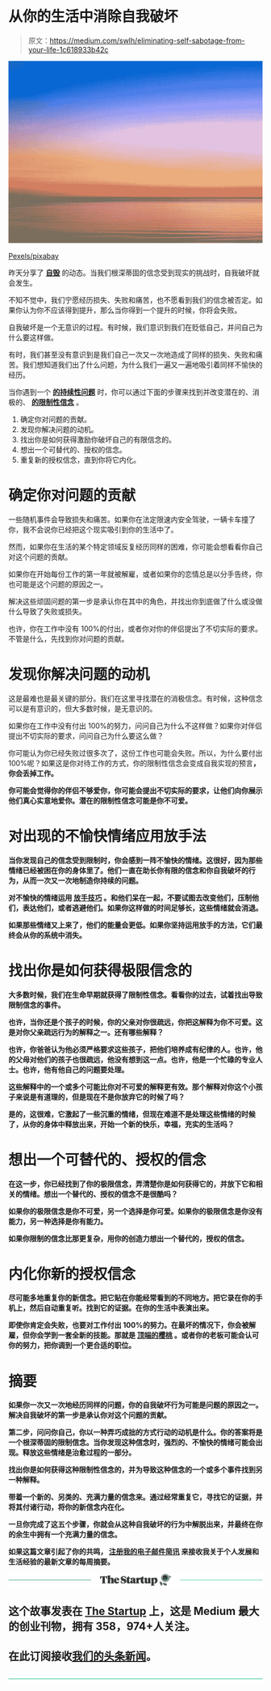 # 从你的生活中消除自我破坏

> 原文：<https://medium.com/swlh/eliminating-self-sabotage-from-your-life-1c618933b42c>

![](img/cc4ccd8c220788e1afbe2600bafd4d51.png)

[Pexels/pixabay](https://pixabay.com/en/beach-bright-calm-waters-dawn-dusk-1868342/)

昨天分享了 [**自毁**](https://ideavisionaction.com/personal-development/the-dynamics-of-self-sabotage/) 的动态。当我们根深蒂固的信念受到现实的挑战时，自我破坏就会发生。

不知不觉中，我们宁愿经历损失、失败和痛苦，也不愿看到我们的信念被否定。如果你认为你不应该得到提升，那么当你得到一个提升的时候，你将会失败。

自我破坏是一个无意识的过程。有时候，我们意识到我们在贬低自己，并问自己为什么要这样做。

有时，我们甚至没有意识到是我们自己一次又一次地造成了同样的损失、失败和痛苦。我们想知道我们出了什么问题，为什么我们一遍又一遍地吸引着同样不愉快的经历。

当你遇到一个 [**的持续性问题**](https://ideavisionaction.com/personal-development/a-six-step-self-coaching-template-to-solve-your-persistent-problems/) 时，你可以通过下面的步骤来找到并改变潜在的、消极的、 [**的限制性信念**](https://ideavisionaction.com/personal-development/whats-holding-you-back-from-realizing-your-most-ambitious-goals/) 。

1.  确定你对问题的贡献。
2.  发现你解决问题的动机。
3.  找出你是如何获得激励你破坏自己的有限信念的。
4.  想出一个可替代的、授权的信念。
5.  重复新的授权信念，直到你将它内化。

# 确定你对问题的贡献

一些随机事件会导致损失和痛苦。如果你在法定限速内安全驾驶，一辆卡车撞了你，我不会说你已经把这个现实吸引到你的生活中了。

然而，如果你在生活的某个特定领域反复经历同样的困难，你可能会想看看你自己对这个问题的贡献。

如果你在开始每份工作的第一年就被解雇，或者如果你的恋情总是以分手告终，你也可能是这个问题的原因之一。

解决这些顽固问题的第一步是承认你在其中的角色，并找出你到底做了什么或没做什么导致了失败或损失。

也许，你在工作中没有 100%的付出，或者你对你的伴侣提出了不切实际的要求。不管是什么，先找到你对问题的贡献。

# 发现你解决问题的动机

这是最难也是最关键的部分。我们在这里寻找潜在的消极信念。有时候，这种信念可以是有意识的，但大多数时候，是无意识的。

如果你在工作中没有付出 100%的努力，问问自己为什么不这样做？如果你对伴侣提出不切实际的要求，问问自己为什么要这么做？

你可能认为你已经失败过很多次了，这份工作也可能会失败。所以，为什么要付出 100%呢？如果这是你对待工作的方式，你的限制性信念会变成自我实现的预言[](https://ideavisionaction.com/personal-development/law-of-attraction-or-self-fulfilling-prophecy/)**，你会丢掉工作。**

**你可能会觉得你的伴侣不够爱你，你可能会提出不切实际的要求，让他们向你展示他们真心实意地爱你。潜在的限制性信念可能是你不可爱。**

# **对出现的不愉快情绪应用放手法**

**当你发现自己的信念受到限制时，你会感到一阵不愉快的情绪。这很好，因为那些情绪已经被困在你的身体里了。他们一直在助长你有限的信念和你自我破坏的行为，从而一次又一次地制造你持续的问题。**

**对不愉快的情绪运用 [**放手技巧**](https://ideavisionaction.com/personal-development/using-emotional-intelligence-to-overcome-your-dysfunctional-patterns/) 。和他们呆在一起，不要试图去改变他们，压制他们，表达他们，或者逃避他们。如果你这样做的时间足够长，这些情绪就会消退。**

**如果那些情绪又上来了，他们的能量会更低。如果你坚持运用放手的方法，它们最终会从你的系统中消失。**

# **找出你是如何获得极限信念的**

**大多数时候，我们在生命早期就获得了限制性信念。看看你的过去，试着找出导致限制信念的事件。**

**也许，当你还是个孩子的时候，你的父亲对你很疏远，你把这解释为你不可爱。这是对你父亲疏远行为的解释之一。还有哪些解释？**

**也许，你爸爸认为他必须严格要求这些孩子，把他们培养成有纪律的人。也许，他的父母对他们的孩子也很疏远，他没有想到这一点。也许，他是一个忙碌的专业人士。也许，他有他自己的问题要处理。**

**这些解释中的一个或多个可能比你对不可爱的解释更有效。那个解释对你这个小孩子来说是有道理的，但是现在不是你放弃它的时候了吗？**

**是的，这很难，它激起了一些沉重的情绪，但现在难道不是处理这些情绪的时候了，从你的身体中释放出来，开始一个新的快乐，幸福，充实的生活吗？**

# **想出一个可替代的、授权的信念**

**在这一步，你已经找到了你的极限信念，弄清楚你是如何获得它的，并放下它和相关的情绪。想出一个替代的、授权的信念不是很酷吗？**

**如果你的极限信念是你不可爱，另一个选择是你可爱。如果你的极限信念是你没有能力，另一种选择是你有能力。**

**如果你限制的信念比那更复杂，用你的创造力想出一个替代的，授权的信念。**

# **内化你新的授权信念**

**尽可能多地重复你的新信念。把它贴在你能经常看到的不同地方。把它录在你的手机上，然后自动重复听。找到它的证据。在你的生活中表演出来。**

**即使你肯定会失败，也要对工作付出 100%的努力。在最坏的情况下，你会被解雇，但你会学到一套全新的技能。那就是 [**顶端的樱桃**](https://ideavisionaction.com/personal-development/cherry-on-top/) 。或者你的老板可能会认可你的努力，把你调到一个更合适的职位。**

# **摘要**

**如果你一次又一次地经历同样的问题，你的自我破坏行为可能是问题的原因之一。解决自我破坏的第一步是承认你对这个问题的贡献。**

**第二步，问问你自己，你以一种弄巧成拙的方式行动的动机是什么。你的答案将是一个根深蒂固的限制信念。当你发现这种信念时，强烈的、不愉快的情绪可能会出现。释放这些情绪是治愈过程的一部分。**

**找出你是如何获得这种限制性信念的，并为导致这种信念的一个或多个事件找到另一种解释。**

**带着一个新的、另类的、充满力量的信念来。通过经常重复它，寻找它的证据，并将其付诸行动，将你的新信念内在化。**

**一旦你完成了这五个步骤，你就会从这种自我破坏的行为中解脱出来，并最终在你的余生中拥有一个充满力量的信念。**

****如果这篇文章引起了你的共鸣，** [**注册我的电子邮件简讯**](https://ideavisionaction.com/email-newsletter/) **来接收我关于个人发展和生活经验的最新文章的每周摘要。****

**[![](img/308a8d84fb9b2fab43d66c117fcc4bb4.png)](https://medium.com/swlh)**

## **这个故事发表在 [The Startup](https://medium.com/swlh) 上，这是 Medium 最大的创业刊物，拥有 358，974+人关注。**

## **在此订阅接收[我们的头条新闻](http://growthsupply.com/the-startup-newsletter/)。**

**[![](img/b0164736ea17a63403e660de5dedf91a.png)](https://medium.com/swlh)**
